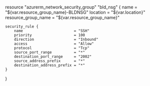 resource "azurerm_network_security_group" "bld_nsg" {
name = "${var.resource_group_name}-BLDNSG"
location = "${var.location}"
resource_group_name = "${var.resource_group_name}"

    security_rule {
        name                       = "SSH"
        priority                   = 100
        direction                  = "Inbound"
        access                     = "Allow"
        protocol                   = "Tcp"
        source_port_range          = "*"
        destination_port_range     = "2002"
        source_address_prefix      = "*"
        destination_address_prefix = "*"
    }
}
  
